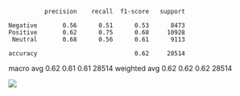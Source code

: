               precision    recall  f1-score   support

    Negative       0.56      0.51      0.53      8473
    Positive       0.62      0.75      0.68     10928
     Neutral       0.68      0.56      0.61      9113

    accuracy                           0.62     28514
   macro avg       0.62      0.61      0.61     28514
weighted avg       0.62      0.62      0.62     28514

![](../plots/bert/plot_acc_20230819-0307.png)
